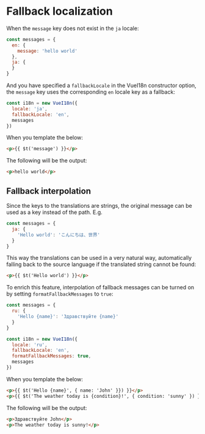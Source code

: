 # Fallback localization

When the `message` key does not exist in the `ja` locale:

```javascript
const messages = {
  en: {
    message: 'hello world'
  },
  ja: {
  }
}
```

And you have specified a `fallbackLocale` in the VueI18n constructor option, the `message` key uses the corresponding `en` locale key as a fallback:

```javascript
const i18n = new VueI18n({
  locale: 'ja',
  fallbackLocale: 'en',
  messages
})
```

When you template the below:

```html
<p>{{ $t('message') }}</p>
```

The following will be the output:

```html
<p>hello world</p>
```

## Fallback interpolation

Since the keys to the translations are strings, the original message can be used as a key instead of the path.
E.g.

```javascript
const messages = {
  ja: {
    'Hello world': 'こんにちは、世界'
  }
}
```

This way the translations can be used in a very natural way, automatically falling back to the source language if the translated string cannot be found:

```html
<p>{{ $t('Hello world') }}</p>
```

To enrich this feature, interpolation of fallback messages can be turned on by setting `formatFallbackMessages` to `true`:

```javascript
const messages = {
  ru: {
    'Hello {name}': 'Здравствуйте {name}'
  }
}

const i18n = new VueI18n({
  locale: 'ru',
  fallbackLocale: 'en',
  formatFallbackMessages: true,
  messages
})
```

When you template the below:

```html
<p>{{ $t('Hello {name}', { name: 'John' }}) }}</p>
<p>{{ $t('The weather today is {condition}!', { condition: 'sunny' }) }}</p>
```

The following will be the output:

```html
<p>Здравствуйте John</p>
<p>The weather today is sunny!</p>
```
